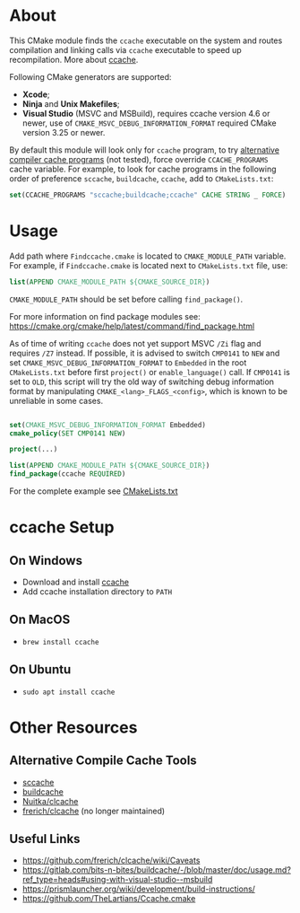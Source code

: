 # About

This CMake module finds the `ccache` executable on the system and routes compilation and linking calls via `ccache` executable to speed up recompilation. More about [ccache](https://ccache.dev).

Following CMake generators are supported:
- **Xcode**;
- **Ninja** and **Unix Makefiles**;
- **Visual Studio** (MSVC and MSBuild), requires ccache version 4.6 or newer, use of `CMAKE_MSVC_DEBUG_INFORMATION_FORMAT` required CMake version 3.25 or newer.

By default this module will look only for ``ccache`` program, to try [alternative compiler cache programs](#alternative-compile-cache-tools) (not tested), force override ``CCACHE_PROGRAMS`` cache variable. 
For example, to look for cache programs in the following order of preference `sccache`, `buildcache`, `ccache`, add to `CMakeLists.txt`:

```cmake
set(CCACHE_PROGRAMS "sccache;buildcache;ccache" CACHE STRING _ FORCE)
````

# Usage

Add path where `Findccache.cmake` is located to `CMAKE_MODULE_PATH` variable.
For example, if `Findccache.cmake` is located next to `CMakeLists.txt` file, use:

```cmake
list(APPEND CMAKE_MODULE_PATH ${CMAKE_SOURCE_DIR})
```

`CMAKE_MODULE_PATH` should be set before calling `find_package()`.

For more information on find package modules see:
https://cmake.org/cmake/help/latest/command/find_package.html

As of time of writing `ccache` does not yet support MSVC `/Zi` flag and requires `/Z7` instead. If possible, it is advised to switch `CMP0141` to `NEW` and set `CMAKE_MSVC_DEBUG_INFORMATION_FORMAT` to `Embedded` in the root `CMakeLists.txt` before first `project()` or `enable_language()` call. If `CMP0141` is set to `OLD`, this script will try the old way of switching debug information format by manipulating `CMAKE_<lang>_FLAGS_<config>`, which is known to be unreliable in some cases.

```cmake

set(CMAKE_MSVC_DEBUG_INFORMATION_FORMAT Embedded)
cmake_policy(SET CMP0141 NEW)

project(...)

list(APPEND CMAKE_MODULE_PATH ${CMAKE_SOURCE_DIR})
find_package(ccache REQUIRED)

```

For the complete example see [CMakeLists.txt](example/CMakeLists.txt)

# ccache Setup

## On Windows

- Download and install [ccache](https://ccache.dev/download.html)
- Add ccache installation directory to `PATH`

## On MacOS

- `brew install ccache`

## On Ubuntu

- `sudo apt install ccache`

# Other Resources

## Alternative Compile Cache Tools

- [sccache](https://github.com/mozilla/sccache)
- [buildcache](https://gitlab.com/bits-n-bites/buildcache)
- [Nuitka/clcache](https://github.com/Nuitka/clcache)
- [frerich/clcache](https://github.com/frerich/clcache) (no longer maintained)

## Useful Links

- https://github.com/frerich/clcache/wiki/Caveats
- https://gitlab.com/bits-n-bites/buildcache/-/blob/master/doc/usage.md?ref_type=heads#using-with-visual-studio--msbuild
- https://prismlauncher.org/wiki/development/build-instructions/
- https://github.com/TheLartians/Ccache.cmake
